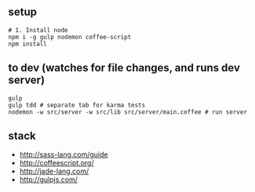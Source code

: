 ## setup
    # 1. Install node
    npm i -g gulp nodemon coffee-script
    npm install


## to dev (watches for file changes, and runs dev server)
	gulp
    gulp tdd # separate tab for karma tests
    nodemon -w src/server -w src/lib src/server/main.coffee # run server
## stack
 * http://sass-lang.com/guide
 * http://coffeescript.org/
 * http://jade-lang.com/
 * http://gulpjs.com/
